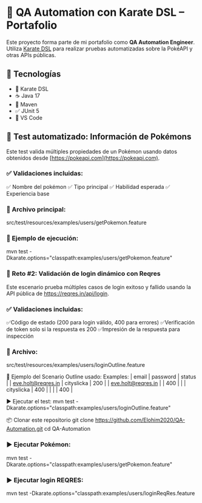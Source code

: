 # 🚀 QA Automation con Karate DSL – Portafolio

Este proyecto forma parte de mi portafolio como **QA Automation Engineer**. Utiliza [Karate DSL](https://github.com/karatelabs/karate) para realizar pruebas automatizadas sobre la PokéAPI y otras APIs públicas.

## 🧰 Tecnologías
- 🥋 Karate DSL
- ☕ Java 17
- 🚀 Maven
- ✅ JUnit 5
- 🧠 VS Code

## 🧪 Test automatizado: Información de Pokémons
Este test valida múltiples propiedades de un Pokémon usando datos obtenidos desde [https://pokeapi.com](https://pokeapi.com).

### ✅ Validaciones incluidas:
✅ Nombre del pokémon
✅ Tipo principal
✅ Habilidad esperada
✅ Experiencia base

### 📁 Archivo principal:
src/test/resources/examples/users/getPokemon.feature

### 🧪 Ejemplo de ejecución:
mvn test -Dkarate.options="classpath:examples/users/getPokemon.feature"


### 🧪 Reto #2: Validación de login dinámico con Reqres
Este escenario prueba múltiples casos de login exitoso y fallido usando la API pública de https://reqres.in/api/login.

### ✅ Validaciones incluidas:
✅Código de estado (200 para login válido, 400 para errores)
✅Verificación de token solo si la respuesta es 200
✅Impresión de la respuesta para inspección

### 📁 Archivo:
src/test/resources/examples/users/loginOutline.feature

📄 Ejemplo del Scenario Outline usado:
Examples:
  | email                | password   | status |
  | eve.holt@reqres.in  | cityslicka | 200    |
  | eve.holt@reqres.in  |            | 400    |
  |                     | cityslicka | 400    |
  |                     |            | 400    |

▶️ Ejecutar el test:
mvn test -Dkarate.options="classpath:examples/users/loginOutline.feature"

📦 Clonar este repositorio
git clone https://github.com/Elohim2020/QA-Automation.git
cd QA-Automation

### ▶️ Ejecutar Pokémon:
mvn test -Dkarate.options="classpath:examples/users/getPokemon.feature"

### ▶️ Ejecutar login REQRES:
mvn test -Dkarate.options="classpath:examples/users/loginReqRes.feature